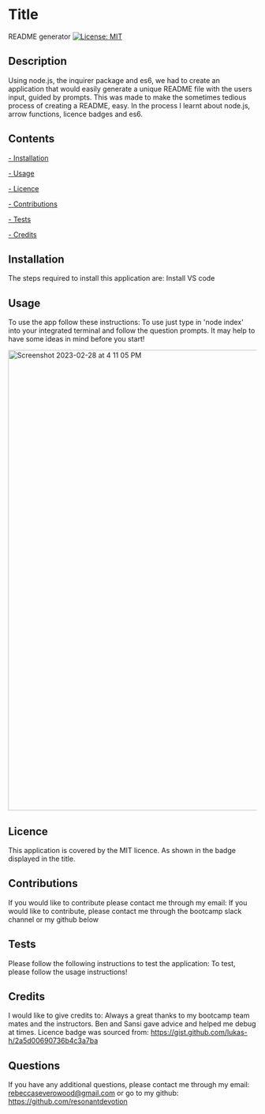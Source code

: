 # Title
README generator
[![License: MIT](https://img.shields.io/badge/License-MIT-yellow.svg)](https://opensource.org/licenses/MIT)
## Description
Using node.js, the inquirer package and es6, we had to create an application that would easily generate a unique README file with the users input, guided by prompts. This was made to make the sometimes tedious process of creating a README, easy. In the process I learnt about node.js, arrow functions, licence badges and es6.

## Contents
[- Installation](#installation)

[- Usage](#usage)

[- Licence](#licence)

[- Contributions](#contributions)

[- Tests](#tests)

[- Credits](#credits)

## Installation
The steps required to install this application are:
Install VS code 

## Usage
To use the app follow these instructions:
To use just type in 'node index' into your integrated terminal and follow the question prompts. It may help to have some ideas in mind before you start!

<img width="932" alt="Screenshot 2023-02-28 at 4 11 05 PM" src="https://user-images.githubusercontent.com/119468426/221746955-1fd06d03-74df-4063-abc1-86afcbe25908.png">

## Licence
This application is covered by the MIT licence. 
As shown in the badge displayed in the title. 

## Contributions
If you would like to contribute please contact me through my email:
If you would like to contribute, please contact me through the bootcamp slack channel or my github below

## Tests
Please follow the following instructions to test the application:
To test, please follow the usage instructions!

## Credits
I would like to give credits to:
Always a great thanks to my bootcamp team mates and the instructors. Ben and Sansi gave advice and helped me debug at times.
Licence badge was sourced from: https://gist.github.com/lukas-h/2a5d00690736b4c3a7ba

## Questions
If you have any additional questions, please contact me through my email:
rebeccaseverowood@gmail.com
or go to my github:
https://github.com/resonantdevotion

